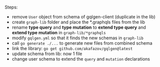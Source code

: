 Steps:
- remove `User` object from schema of gqlgen-client (duplicate in the lib)
- create `graph-lib` folder and place the *.graphqls files from the lib
- rename **type query** and **type mutation** to **extend type query** and **extend type mutation** in `graph-lib/*graphqls`
- modify `gqlgen.yml` so that it finds the new schemas in `graph-lib`
- call `go generate ./...` to generate new files from combined schema
- link the library: `go get github.com/akafazov/gqlgen@latest`
- update schema from lib: now 1 file
- change user schema to extend the `query` and `mutation` declarations